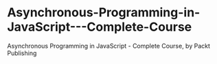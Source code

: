 


# Asynchronous-Programming-in-JavaScript---Complete-Course
Asynchronous Programming in JavaScript - Complete Course, by Packt Publishing
